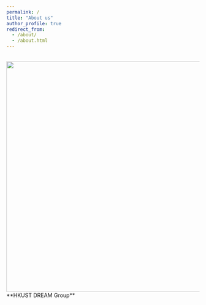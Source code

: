 ```yaml
---
permalink: /
title: "About us"
author_profile: true
redirect_from: 
  - /about/
  - /about.html
---
```

<br/>
<img style="float: left; padding-right: 15px;" src="/images/group1.jpg" width="600"> 
<br/><br/>
**HKUST DREAM Group**

